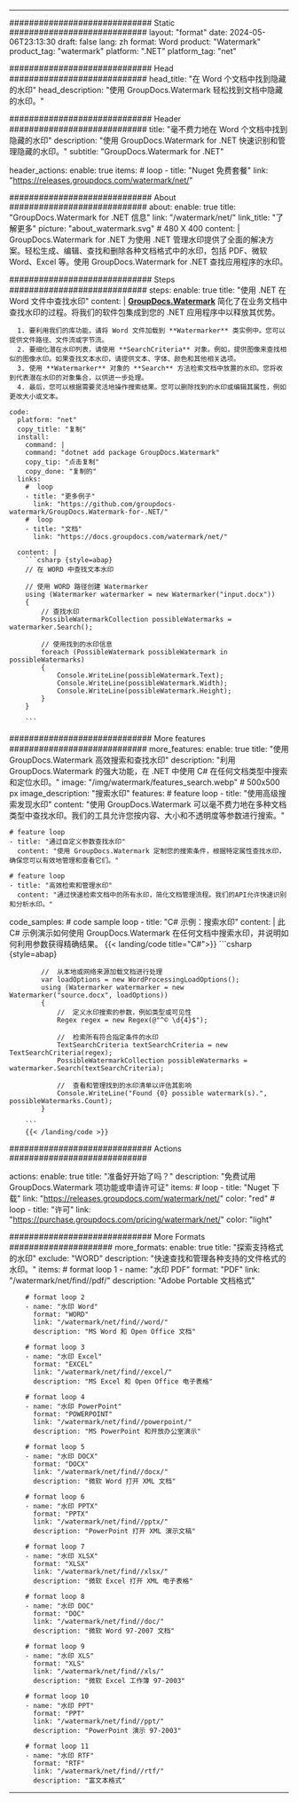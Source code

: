 
---
############################# Static ############################
layout: "format"
date:  2024-05-06T23:13:30
draft: false
lang: zh
format: Word
product: "Watermark"
product_tag: "watermark"
platform: ".NET"
platform_tag: "net"

############################# Head ############################
head_title: "在 Word 个文档中找到隐藏的水印"
head_description: "使用 GroupDocs.Watermark 轻松找到文档中隐藏的水印。"

############################# Header ############################
title: "毫不费力地在 Word 个文档中找到隐藏的水印" 
description: "使用 GroupDocs.Watermark for .NET 快速识别和管理隐藏的水印。"
subtitle: "GroupDocs.Watermark for .NET" 

header_actions:
  enable: true
  items:
    #  loop
    - title: "Nuget 免费套餐"
      link: "https://releases.groupdocs.com/watermark/net/"
      
############################# About ############################
about:
    enable: true
    title: "GroupDocs.Watermark for .NET 信息"
    link: "/watermark/net/"
    link_title: "了解更多"
    picture: "about_watermark.svg" # 480 X 400
    content: |
       GroupDocs.Watermark for .NET 为使用 .NET 管理水印提供了全面的解决方案。轻松生成、编辑、查找和删除各种文档格式中的水印，包括 PDF、微软 Word、Excel 等。使用 GroupDocs.Watermark for .NET 查找应用程序的水印。

############################# Steps ############################
steps:
    enable: true
    title: "使用 .NET 在 Word 文件中查找水印"
    content: |
      **[GroupDocs.Watermark](https://products.groupdocs.com/watermark/net/)** 简化了在业务文档中查找水印的过程。将我们的软件包集成到您的 .NET 应用程序中以释放其优势。
      
      1. 要利用我们的库功能，请将 Word 文件加载到 **Watermarker** 类实例中。您可以提供文件路径、文件流或字节流。
      2. 要细化潜在水印列表，请使用 **SearchCriteria** 对象。例如，提供图像来查找相似的图像水印。如果查找文本水印，请提供文本、字体、颜色和其他相关选项。
      3. 使用 **Watermarker** 对象的 **Search** 方法检索文档中放置的水印。您将收到代表潜在水印的对象集合，以供进一步处理。
      4. 最后，您可以根据需要灵活地操作搜索结果。您可以删除找到的水印或编辑其属性，例如更改大小或文本。
   
    code:
      platform: "net"
      copy_title: "复制"
      install:
        command: |
        command: "dotnet add package GroupDocs.Watermark"
        copy_tip: "点击复制"
        copy_done: "复制的"
      links:
        #  loop
        - title: "更多例子"
          link: "https://github.com/groupdocs-watermark/GroupDocs.Watermark-for-.NET/"
        #  loop
        - title: "文档"
          link: "https://docs.groupdocs.com/watermark/net/"
          
      content: |
        ```csharp {style=abap}
        // 在 WORD 中查找文本水印

        // 使用 WORD 路径创建 Watermarker
        using (Watermarker watermarker = new Watermarker("input.docx"))
        {
            // 查找水印
            PossibleWatermarkCollection possibleWatermarks = watermarker.Search();

            // 使用找到的水印信息
            foreach (PossibleWatermark possibleWatermark in possibleWatermarks)
            {
                Console.WriteLine(possibleWatermark.Text);
                Console.WriteLine(possibleWatermark.Width);
                Console.WriteLine(possibleWatermark.Height);
            }
        }
        
        ```            

############################# More features ############################
more_features:
  enable: true
  title: "使用 GroupDocs.Watermark 高效搜索和查找水印"
  description: "利用 GroupDocs.Watermark 的强大功能，在 .NET 中使用 C# 在任何文档类型中搜索和定位水印。"
  image: "/img/watermark/features_search.webp" # 500x500 px
  image_description: "搜索水印"
  features:
    # feature loop
    - title: "使用高级搜索发现水印"
      content: "使用 GroupDocs.Watermark 可以毫不费力地在多种文档类型中查找水印。我们的工具允许您按内容、大小和不透明度等参数进行搜索。"

    # feature loop
    - title: "通过自定义参数查找水印"
      content: "使用 GroupDocs.Watermark 定制您的搜索条件，根据特定属性查找水印，确保您可以有效地管理和查看它们。"

    # feature loop
    - title: "高效检索和管理水印"
      content: "通过快速检索文档中的所有水印，简化文档管理流程。我们的API允许快速识别和分析水印。"
      
  code_samples:
    # code sample loop
    - title: "C# 示例：搜索水印"
      content: |
        此 C# 示例演示如何使用 GroupDocs.Watermark 在任何文档中搜索水印，并说明如何利用参数获得精确结果。
        {{< landing/code title="C#">}}
        ```csharp {style=abap}
        
            //  从本地或网络来源加载文档进行处理
            var loadOptions = new WordProcessingLoadOptions();
            using (Watermarker watermarker = new Watermarker("source.docx", loadOptions))
            {
                //  定义水印搜索的参数，例如类型或可见性
                Regex regex = new Regex(@"^© \d{4}$");

                //  检索所有符合指定条件的水印
                TextSearchCriteria textSearchCriteria = new TextSearchCriteria(regex);
                PossibleWatermarkCollection possibleWatermarks = watermarker.Search(textSearchCriteria);

                //  查看和管理找到的水印清单以评估其影响
                Console.WriteLine("Found {0} possible watermark(s).", possibleWatermarks.Count);
            }

        ```
        {{< /landing/code >}}


############################# Actions ############################

actions:
  enable: true
  title: "准备好开始了吗？"
  description: "免费试用 GroupDocs.Watermark 项功能或申请许可证"
  items:
    #  loop
    - title: "Nuget 下载"
      link: "https://releases.groupdocs.com/watermark/net/"
      color: "red"
        #  loop
    - title: "许可"
      link: "https://purchase.groupdocs.com/pricing/watermark/net/"
      color: "light"


############################# More Formats #####################
more_formats:
    enable: true
    title: "探索支持格式的水印"
    exclude: "WORD"
    description: "快速查找和管理各种支持的文件格式的水印。"
    items: 
        # format loop 1
        - name: "水印 PDF"
          format: "PDF"
          link: "/watermark/net/find//pdf/"
          description: "Adobe Portable 文档格式"

        # format loop 2
        - name: "水印 Word"
          format: "WORD"
          link: "/watermark/net/find//word/"
          description: "MS Word 和 Open Office 文档"
          
        # format loop 3
        - name: "水印 Excel"
          format: "EXCEL"
          link: "/watermark/net/find//excel/"
          description: "MS Excel 和 Open Office 电子表格"

        # format loop 4
        - name: "水印 PowerPoint"
          format: "POWERPOINT"
          link: "/watermark/net/find//powerpoint/"
          description: "MS PowerPoint 和开放办公室演示"

        # format loop 5
        - name: "水印 DOCX"
          format: "DOCX"
          link: "/watermark/net/find//docx/"
          description: "微软 Word 打开 XML 文档"
          
        # format loop 6
        - name: "水印 PPTX"
          format: "PPTX"
          link: "/watermark/net/find//pptx/"
          description: "PowerPoint 打开 XML 演示文稿"
          
        # format loop 7
        - name: "水印 XLSX"
          format: "XLSX"
          link: "/watermark/net/find//xlsx/"
          description: "微软 Excel 打开 XML 电子表格"

        # format loop 8
        - name: "水印 DOC"
          format: "DOC"
          link: "/watermark/net/find//doc/"
          description: "微软 Word 97-2007 文档"

        # format loop 9
        - name: "水印 XLS"
          format: "XLS"
          link: "/watermark/net/find//xls/"
          description: "微软 Excel 工作簿 97-2003"

        # format loop 10
        - name: "水印 PPT"
          format: "PPT"
          link: "/watermark/net/find//ppt/"
          description: "PowerPoint 演示 97-2003"

        # format loop 11
        - name: "水印 RTF"
          format: "RTF"
          link: "/watermark/net/find//rtf/"
          description: "富文本格式"

---